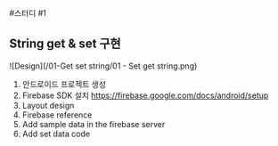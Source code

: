 #스터디 #1
## String get & set 구현

![Design](/01-Get set string/01 - Set get string.png)


1. 안드로이드 프로젝트 생성
2. Firebase SDK 설치
   https://firebase.google.com/docs/android/setup
3. Layout design
4. Firebase reference
5. Add sample data in the firebase server
6. Add set data code
